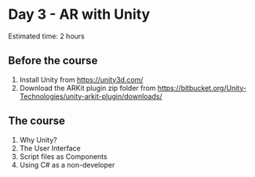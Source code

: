 # Day 3 - AR with Unity
Estimated time: 2 hours

## Before the course
1) Install Unity from https://unity3d.com/
2) Download the ARKit plugin zip folder from https://bitbucket.org/Unity-Technologies/unity-arkit-plugin/downloads/

## The course
1) Why Unity?
2) The User Interface
3) Script files as Components
4) Using C# as a non-developer

